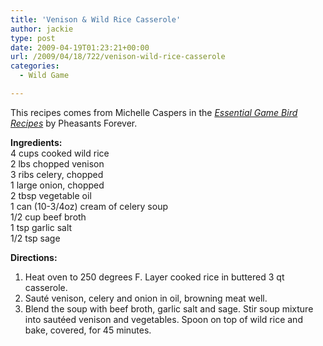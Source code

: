 ```yaml
---
title: 'Venison & Wild Rice Casserole'
author: jackie
type: post
date: 2009-04-19T01:23:21+00:00
url: /2009/04/18/722/venison-wild-rice-casserole
categories:
  - Wild Game

---
```

This recipes comes from Michelle Caspers in the [_Essential Game Bird Recipes_][1] by Pheasants Forever.

**Ingredients:**  
4 cups cooked wild rice  
2 lbs chopped venison  
3 ribs celery, chopped  
1 large onion, chopped  
2 tbsp vegetable oil  
1 can (10-3/4oz) cream of celery soup  
1/2 cup beef broth  
1 tsp garlic salt  
1/2 tsp sage

**Directions:**

  1. Heat oven to 250 degrees F. Layer cooked rice in buttered 3 qt casserole.
  2. Sauté venison, celery and onion in oil, browning meat well.
  3. Blend the soup with beef broth, garlic salt and sage. Stir soup mixture into sautéed venison and vegetables. Spoon on top of wild rice and bake, covered, for 45 minutes.

 [1]: http://pfstore.org/index.php?main_page=product_info&products_id=1